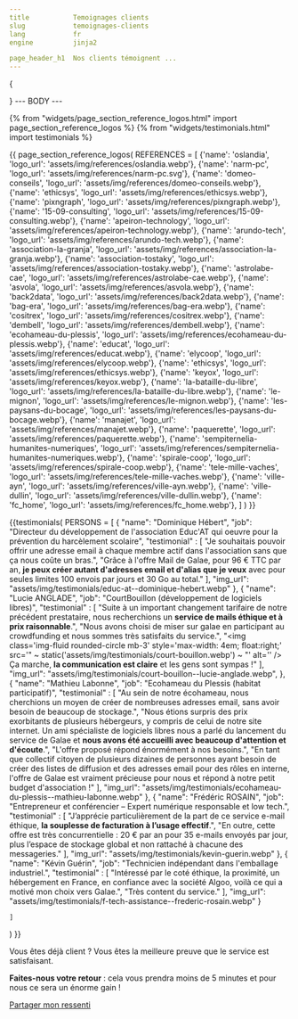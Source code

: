 ```yaml
---
title           Temoignages clients
slug            temoignages-clients
lang            fr
engine          jinja2

page_header_h1  Nos clients témoignent ...
---
```

{

}
--- BODY ---


{% from "widgets/page_section_reference_logos.html" import page_section_reference_logos %}
{% from "widgets/testimonials.html" import testimonials %}

{{ page_section_reference_logos(
    REFERENCES = 
    [
        {'name': 'oslandia', 'logo_url': 'assets/img/references/oslandia.webp'},
        {'name': 'narm-pc', 'logo_url': 'assets/img/references/narm-pc.svg'},
        {'name': 'domeo-conseils', 'logo_url': 'assets/img/references/domeo-conseils.webp'},
        {'name': 'ethicsys', 'logo_url': 'assets/img/references/ethicsys.webp'},
        {'name': 'pixngraph', 'logo_url': 'assets/img/references/pixngraph.webp'},
        {'name': '15-09-consulting', 'logo_url': 'assets/img/references/15-09-consulting.webp'},
        {'name': 'apeiron-technology', 'logo_url': 'assets/img/references/apeiron-technology.webp'},
        {'name': 'arundo-tech', 'logo_url': 'assets/img/references/arundo-tech.webp'},
        {'name': 'association-la-granja', 'logo_url': 'assets/img/references/association-la-granja.webp'},
        {'name': 'association-tostaky', 'logo_url': 'assets/img/references/association-tostaky.webp'},
        {'name': 'astrolabe-cae', 'logo_url': 'assets/img/references/astrolabe-cae.webp'},
        {'name': 'asvola', 'logo_url': 'assets/img/references/asvola.webp'},
        {'name': 'back2data', 'logo_url': 'assets/img/references/back2data.webp'},
        {'name': 'bag-era', 'logo_url': 'assets/img/references/bag-era.webp'},
        {'name': 'cositrex', 'logo_url': 'assets/img/references/cositrex.webp'},
        {'name': 'dembell', 'logo_url': 'assets/img/references/dembell.webp'},
        {'name': 'ecohameau-du-plessis', 'logo_url': 'assets/img/references/ecohameau-du-plessis.webp'},
        {'name': 'educat', 'logo_url': 'assets/img/references/educat.webp'},
        {'name': 'elycoop', 'logo_url': 'assets/img/references/elycoop.webp'},
        {'name': 'ethicsys', 'logo_url': 'assets/img/references/ethicsys.webp'},
        {'name': 'keyox', 'logo_url': 'assets/img/references/keyox.webp'},
        {'name': 'la-bataille-du-libre', 'logo_url': 'assets/img/references/la-bataille-du-libre.webp'},
        {'name': 'le-mignon', 'logo_url': 'assets/img/references/le-mignon.webp'},
        {'name': 'les-paysans-du-bocage', 'logo_url': 'assets/img/references/les-paysans-du-bocage.webp'},
        {'name': 'manajet', 'logo_url': 'assets/img/references/manajet.webp'},
        {'name': 'paquerette', 'logo_url': 'assets/img/references/paquerette.webp'},
        {'name': 'sempiternelia-humanites-numeriques', 'logo_url': 'assets/img/references/sempiternelia-humanites-numeriques.webp'},
        {'name': 'spirale-coop', 'logo_url': 'assets/img/references/spirale-coop.webp'},
        {'name': 'tele-mille-vaches', 'logo_url': 'assets/img/references/tele-mille-vaches.webp'},
        {'name': 'ville-ayn', 'logo_url': 'assets/img/references/ville-ayn.webp'},
        {'name': 'ville-dullin', 'logo_url': 'assets/img/references/ville-dullin.webp'},
        {'name': 'fc_home', 'logo_url': 'assets/img/references/fc_home.webp'},
    ]
) }}

{{testimonials(
    PERSONS = 
    [
        {
            "name": "Dominique Hébert", 
            "job": "Directeur du développement de l'association Educ'AT qui oeuvre pour la prévention du harcèlement scolaire",
            "testimonial" : 
            [
                "Je souhaitais pouvoir offrir une adresse email à chaque membre actif dans l'association sans que ça nous coûte un bras.",
                "Grâce à l'offre Mail de Galae, pour 96 € TTC par an, <strong>je peux créer autant d'adresses email et d'alias que je veux</strong> avec pour seules limites 100 envois par jours et 30 Go au total."
            ],
            "img_url": "assets/img/testimonials/educ-at--dominique-hebert.webp"
        },
        {
            "name": "Lucie ANGLADE", 
            "job": "CourtBouillon (développement de logiciels libres)",
            "testimonial" : 
            [
                "Suite à un important changement tarifaire de notre précédent prestataire, nous recherchions un <strong>service de mails éthique et à prix raisonnable</strong>.",
                "Nous avons choisi de miser sur galae en  participant au crowdfunding et nous sommes très satisfaits du service.",
                "<img class='img-fluid rounded-circle mb-3' style='max-width: 4em; float:right;' src='" ~ static('assets/img/testimonials/court-bouillon.webp') ~ "' alt='' /> Ça marche, <strong>la communication est claire</strong> et les gens sont sympas&nbsp;!"
            ],
            "img_url": "assets/img/testimonials/court-bouillon--lucie-anglade.webp",
        },
        {
            "name": "Mathieu Labonne", 
            "job": "Ecohameau du Plessis (habitat participatif)",
            "testimonial" : 
            [
                "Au sein de notre écohameau, nous cherchions un moyen de créer de nombreuses adresses email, sans avoir besoin de beaucoup de stockage.",
                "Nous étions surpris des prix exorbitants de plusieurs hébergeurs, y
                 compris de celui de notre site internet. Un ami spécialiste de
                 logiciels libres nous a parlé du lancement du service de Galae et
                 <strong>nous avons été accueilli avec beaucoup d'attention et d'écoute</strong>.",
                "L'offre proposé répond énormément à nos besoins.",
                "En tant que collectif citoyen de plusieurs dizaines de personnes
                 ayant besoin de créer des listes de diffusion et des adresses email pour
                 des rôles en interne, l'offre de Galae est vraiment précieuse pour nous
                 et répond à notre petit budget d'association !"
            ],
            "img_url": "assets/img/testimonials/ecohameau-du-plessis--mathieu-labonne.webp"
        },
        {
            "name": "Frédéric ROSAIN", 
            "job": "Entrepreneur et conférencier – Expert numérique responsable et low tech.",
            "testimonial" : 
            [
                "J’apprécie particulièrement de la part de ce service e-mail
                 éthique, <strong>la souplesse de facturation à l’usage
                 effectif</strong>.",
                "En outre, cette offre est très concurrentielle : 20 € par an
                 pour 35 e-mails envoyés par jour, plus l’espace de stockage
                 global et non rattaché à chacune des messageries."
            ],
            "img_url": "assets/img/testimonials/kevin-guerin.webp"
        },
        {
            "name": "Kévin Guérin", 
            "job": "Technicien indépendant dans l'emballage industriel.",
            "testimonial" : 
            [
                "Intéressé par le coté éthique, la proximité, un hébergement en
                 France, en confiance avec la société Algoo, voilà ce qui a
                 motivé mon choix vers Galae.",
                "Très content du service."
            ],
            "img_url": "assets/img/testimonials/f-tech-assistance--frederic-rosain.webp"
        }

    ]
) }}

<!-- Testimonials-->
<section class="testimonials text-center">
    <div class="container">
        <div class="row text-center">
            <p class="lead">
                Vous êtes déjà client ? Vous êtes la meilleure preuve que le service est satisfaisant.
            </p>
            <p class="lead">
                <strong>Faites-nous votre retour</strong> : cela vous prendra moins de 5 minutes et pour nous ce sera un énorme gain !
            </p>
            <p>
                <a class="btn btn-primary" href="#!" onclick="this.href='mailto:hello@galae.net?subject=Galae - j\'utilise le service et voici mon retour !&body=Bonjour,%0D%0A%0D%0AJe suis utilisateur du service e-mail galae et voici mon retour :%0D%0A%0D%0A🗿 Prénom et NOM : ...%0D%0A%0D%0A🏛️ Mon rôle et mon organisation : ...%0D%0A%0D%0A✅ Ce que je trouve bien / ce qui m\'a convaincu dans le service : ...%0D%0A%0D%0A🖼️ lien vers une photo de profil ou photo en pièce jointe :%0D%0A%0D%0A----%0D%0A%0D%0A💬 Remarques et commentaires complémentaires : ...%0D%0A%0D%0A----%0D%0A%0D%0AJe suis d\'accord pour que mon témoignage soit publié sur le site interne de galae.%0D%0A%0D%0AMerci !'">Partager mon ressenti <i class="bi-send"></i></a>
            </p>
        </div>
    </div>
</section>